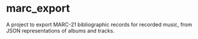 # marc_export
A project to export MARC-21 bibliographic records for recorded music, from JSON representations of albums and tracks.
